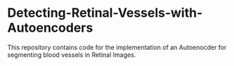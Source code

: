 # Detecting-Retinal-Vessels-with-Autoencoders
This repository contains code for the implementation of an Autoenocder for segmenting blood vessels in Retinal Images.

